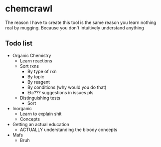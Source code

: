 # chemcrawl
The reason I have to create this tool is the same reason you learn nothing real by mugging. Because you don't intuitively understand anything

## Todo list
- Organic Chemistry
  - Learn reactions
  - Sort rxns
    - By type of rxn
    - By topic
    - By reagent
    - By conditions (why would you do that)
    - Etc??? suggestions in issues pls
  - Distinguishing tests
    - Sort
- Inorganic
  - Learn to explain shit
  - Concepts
- Getting an actual education
  - ACTUALLY understanding the bloody concepts
- Mafs
  - Bruh
